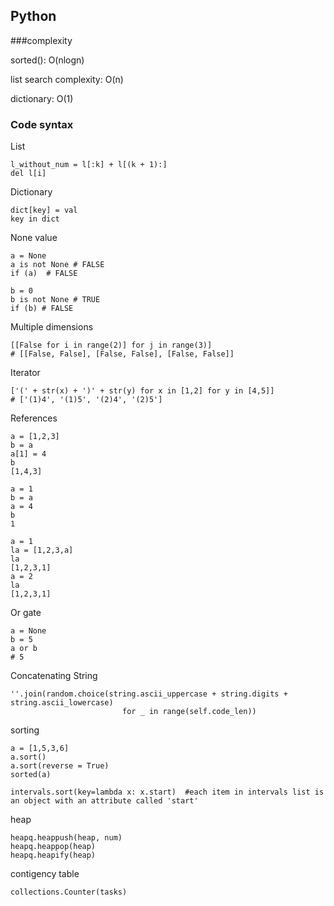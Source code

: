 

## Python

###complexity

sorted(): O(nlogn)

list search complexity: O(n)

dictionary: O(1)


### Code syntax

List

```
l_without_num = l[:k] + l[(k + 1):]
del l[i]
```


Dictionary

```
dict[key] = val
key in dict
```

None value

```
a = None
a is not None # FALSE
if (a)  # FALSE

b = 0
b is not None # TRUE
if (b) # FALSE

```

Multiple dimensions

```
[[False for i in range(2)] for j in range(3)]
# [[False, False], [False, False], [False, False]]
```

Iterator

```
['(' + str(x) + ')' + str(y) for x in [1,2] for y in [4,5]]
# ['(1)4', '(1)5', '(2)4', '(2)5']
```

References

```
a = [1,2,3]
b = a
a[1] = 4
b
[1,4,3]

a = 1
b = a
a = 4
b
1

a = 1
la = [1,2,3,a]
la
[1,2,3,1]
a = 2
la
[1,2,3,1]
```


Or gate

```
a = None
b = 5
a or b
# 5
```

Concatenating String

```
''.join(random.choice(string.ascii_uppercase + string.digits + string.ascii_lowercase) 
                         for _ in range(self.code_len))
```

sorting

```
a = [1,5,3,6]
a.sort()
a.sort(reverse = True)
sorted(a)

intervals.sort(key=lambda x: x.start)  #each item in intervals list is an object with an attribute called 'start'
```


heap

```
heapq.heappush(heap, num)
heapq.heappop(heap)
heapq.heapify(heap)
```

contigency table

```
collections.Counter(tasks)
```